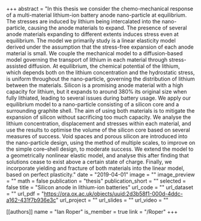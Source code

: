 +++
abstract = "In this thesis we consider the chemo-mechanical response of a multi-material lithium-ion battery anode nano-particle at equilibrium. The stresses are induced by lithium being intercalated into the nano-particle, causing the anode materials to expand. The presence of several anode materials expanding to different extents induces stress even at equilibrium. The model we primarily study is a linear elasticity model derived under the assumption that the stress-free expansion of each anode material is small. We couple the mechanical model to a diffusion-based model governing the transport of lithium in each material through stress-assisted diffusion. At equilibrium, the chemical potential of the lithium, which depends both on the lithium concentration and the hydrostatic stress, is uniform throughout the nano-particle, governing the distribution of lithium between the materials. Silicon is a promising anode material with a high capacity for lithium, but it expands to around 380% its original size when fully lithiated, leading to several issues during battery usage. We apply our equilibrium model to a nano-particle consisting of a silicon core and a surrounding graphite shell. The aim of using both materials is to mitigate the expansion of silicon without sacrificing too much capacity. We analyse the lithium concentration, displacement and stresses within each material, and use the results to optimise the volume of the silicon core based on several measures of success. Void spaces and porous silicon are introduced into the nano-particle design, using the method of multiple scales, to improve on the simple core–shell design, to moderate success. We extend the model to a geometrically nonlinear elastic model, and analyse this after finding that solutions cease to exist above a certain state of charge. Finally, we incorporate yielding and fracture of both materials into the linear model, based on perfect plasticity."
date = "2019-04-01"
image = ""
image_preview = ""
math = false
publication = "thesis"
publication_short = ""
selected = false
title = "Silicon anode in lithium-ion batteries"
url_code = ""
url_dataset = ""
url_pdf = "https://ora.ox.ac.uk/objects/uuid:2d3b58f1-000d-4ddc-a162-431f7b936e3c"
url_project = ""
url_slides = ""
url_video = ""

[[authors]]
    name = "Ian Roper"
    is_member = true
    link = "/Roper"
+++
